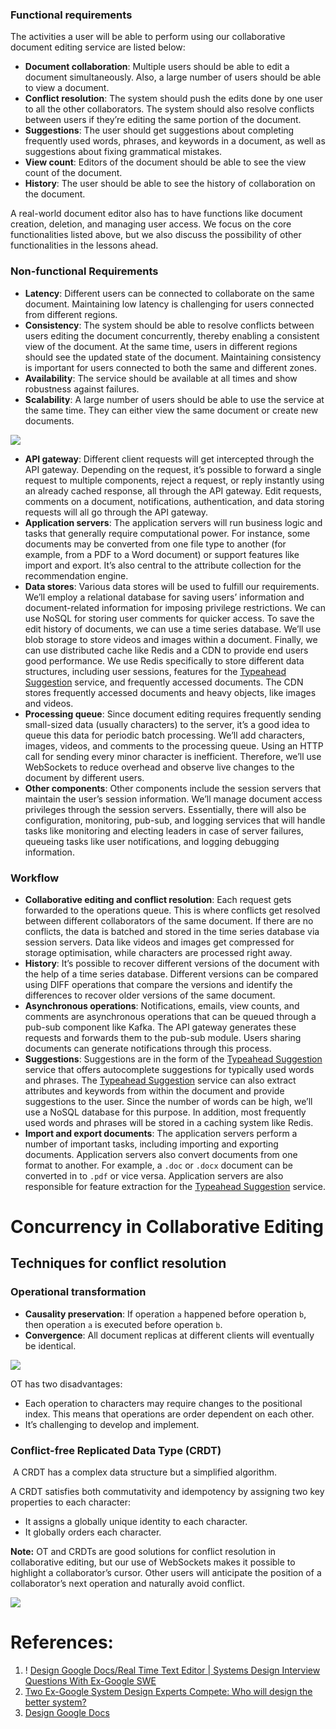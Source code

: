 
### Functional requirements

The activities a user will be able to perform using our collaborative document editing service are listed below:

- **Document collaboration**: Multiple users should be able to edit a document simultaneously. Also, a large number of users should be able to view a document.
- **Conflict resolution**: The system should push the edits done by one user to all the other collaborators. The system should also resolve conflicts between users if they’re editing the same portion of the document.
- **Suggestions**: The user should get suggestions about completing frequently used words, phrases, and keywords in a document, as well as suggestions about fixing grammatical mistakes.
- **View count**: Editors of the document should be able to see the view count of the document.
- **History**: The user should be able to see the history of collaboration on the document.

A real-world document editor also has to have functions like document creation, deletion, and managing user access. We focus on the core functionalities listed above, but we also discuss the possibility of other functionalities in the lessons ahead.

### Non-functional Requirements

- **Latency**: Different users can be connected to collaborate on the same document. Maintaining low latency is challenging for users connected from different regions.
- **Consistency**: The system should be able to resolve conflicts between users editing the document concurrently, thereby enabling a consistent view of the document. At the same time, users in different regions should see the updated state of the document. Maintaining consistency is important for users connected to both the same and different zones.
- **Availability**: The service should be available at all times and show robustness against failures.
- **Scalability**: A large number of users should be able to use the service at the same time. They can either view the same document or create new documents.

![](Pasted%20image%2020240127200957.png)

- **API gateway**: Different client requests will get intercepted through the API gateway. Depending on the request, it’s possible to forward a single request to multiple components, reject a request, or reply instantly using an already cached response, all through the API gateway. Edit requests, comments on a document, notifications, authentication, and data storing requests will all go through the API gateway.
- **Application servers**: The application servers will run business logic and tasks that generally require computational power. For instance, some documents may be converted from one file type to another (for example, from a PDF to a Word document) or support features like import and export. It’s also central to the attribute collection for the recommendation engine.
- **Data stores**: Various data stores will be used to fulfill our requirements. We’ll employ a relational database for saving users’ information and document-related information for imposing privilege restrictions. We can use NoSQL for storing user comments for quicker access. To save the edit history of documents, we can use a time series database. We’ll use blob storage to store videos and images within a document. Finally, we can use distributed cache like Redis and a CDN to provide end users good performance. We use Redis specifically to store different data structures, including user sessions, features for the [Typeahead Suggestion](Typeahead%20Suggestion.md) service, and frequently accessed documents. The CDN stores frequently accessed documents and heavy objects, like images and videos.
- **Processing queue**: Since document editing requires frequently sending small-sized data (usually characters) to the server, it’s a good idea to queue this data for periodic batch processing. We’ll add characters, images, videos, and comments to the processing queue. Using an HTTP call for sending every minor character is inefficient. Therefore, we’ll use WebSockets to reduce overhead and observe live changes to the document by different users.
- **Other components**: Other components include the session servers that maintain the user’s session information. We’ll manage document access privileges through the session servers. Essentially, there will also be configuration, monitoring, pub-sub, and logging services that will handle tasks like monitoring and electing leaders in case of server failures, queueing tasks like user notifications, and logging debugging information.
### Workflow

- **Collaborative editing and conflict resolution**: Each request gets forwarded to the operations queue. This is where conflicts get resolved between different collaborators of the same document. If there are no conflicts, the data is batched and stored in the time series database via session servers. Data like videos and images get compressed for storage optimisation, while characters are processed right away.
- **History**: It’s possible to recover different versions of the document with the help of a time series database. Different versions can be compared using DIFF operations that compare the versions and identify the differences to recover older versions of the same document.
- **Asynchronous operations**: Notifications, emails, view counts, and comments are asynchronous operations that can be queued through a pub-sub component like Kafka. The API gateway generates these requests and forwards them to the pub-sub module. Users sharing documents can generate notifications through this process.
- **Suggestions**: Suggestions are in the form of the [Typeahead Suggestion](Typeahead%20Suggestion.md) service that offers autocomplete suggestions for typically used words and phrases. The [Typeahead Suggestion](Typeahead%20Suggestion.md) service can also extract attributes and keywords from within the document and provide suggestions to the user. Since the number of words can be high, we’ll use a NoSQL database for this purpose. In addition, most frequently used words and phrases will be stored in a caching system like Redis.
- **Import and export documents**: The application servers perform a number of important tasks, including importing and exporting documents. Application servers also convert documents from one format to another. For example, a `.doc` or `.docx` document can be converted in to `.pdf` or vice versa. Application servers are also responsible for feature extraction for the [Typeahead Suggestion](Typeahead%20Suggestion.md) service.

# Concurrency in Collaborative Editing

## Techniques for conflict resolution

### Operational transformation

- **Causality preservation**: If operation `a` happened before operation `b`, then operation `a` is executed before operation `b`.
- **Convergence**: All document replicas at different clients will eventually be identical.

![](Pasted%20image%2020240127211250.png)

OT has two disadvantages:
- Each operation to characters may require changes to the positional index. This means that operations are order dependent on each other.
- It’s challenging to develop and implement.

### Conflict-free Replicated Data Type (CRDT)

 A CRDT has a complex data structure but a simplified algorithm.

A CRDT satisfies both commutativity and idempotency by assigning two key properties to each character:
- It assigns a globally unique identity to each character.
- It globally orders each character.


**Note:** OT and CRDTs are good solutions for conflict resolution in collaborative editing, but our use of WebSockets makes it possible to highlight a collaborator’s cursor. Other users will anticipate the position of a collaborator’s next operation and naturally avoid conflict.

![](Pasted%20image%2020240127211726.png)

# References:

1. ! [Design Google Docs/Real Time Text Editor | Systems Design Interview Questions With Ex-Google SWE](https://www.youtube.com/watch?v=YCjVIDv0zQY)
2. [Two Ex-Google System Design Experts Compete: Who will design the better system?](https://www.youtube.com/watch?v=Zi0pPkiFemE)
3. [Design Google Docs](https://www.enjoyalgorithms.com/blog/design-google-docs)